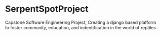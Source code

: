 # SerpentSpotProject
 Capstone Software Engineering Project, Creating a django based platform to foster community, education, and indentification in the world of reptiles
